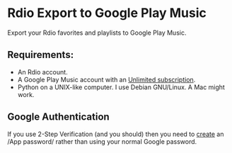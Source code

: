 Rdio Export to Google Play Music
================================

Export your Rdio favorites and playlists to Google Play Music.


Requirements:
-------------
 * An Rdio account.
 * A Google Play Music account with an [Unlimited subscription](https://support.google.com/googleplay/answer/3139566).
 * Python on a UNIX-like computer. I use Debian GNU/Linux. A Mac might work.

Google Authentication
---------------------
If you use 2-Step Verification (and you should) then you need to 
[create](https://security.google.com/settings/security/apppasswords) an /App password/ rather than using your normal 
Google password.

